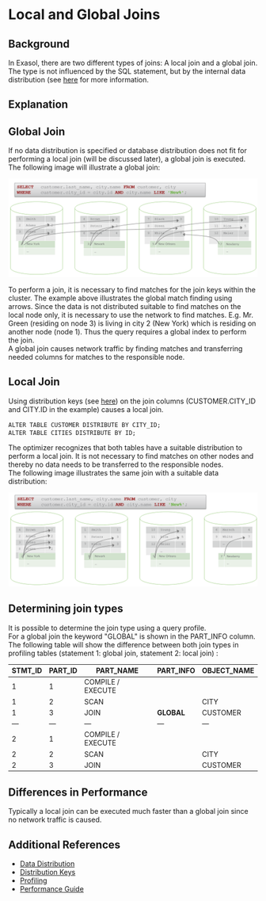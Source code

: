 # Local and Global Joins 
## Background

In Exasol, there are two different types of joins: A local join and a global join. The type is not influenced by the SQL statement, but by the internal data distribution (see [here](https://community.exasol.com/t5/database-features/data-distribution/ta-p/772) for more information.

## Explanation

## Global Join

If no data distribution is specified or database distribution does not fit for performing a local join (will be discussed later), a global join is executed.  
The following image will illustrate a global join:

![](images/globaljoin.png)

To perform a join, it is necessary to find matches for the join keys within the cluster. The example above illustrates the global match finding using arrows. Since the data is not distributed suitable to find matches on the local node only, it is necessary to use the network to find matches. E.g. Mr. Green (residing on node 3) is living in city 2 (New York) which is residing on another node (node 1). Thus the query requires a global index to perform the join.  
A global join causes network traffic by finding matches and transferring needed columns for matches to the responsible node. 

## Local Join

Using distribution keys (see [here](https://community.exasol.com/t5/database-features/data-distribution/ta-p/772)) on the join columns (CUSTOMER.CITY_ID and CITY.ID in the example) causes a local join.


```"code-sql"
ALTER TABLE CUSTOMER DISTRIBUTE BY CITY_ID; 
ALTER TABLE CITIES DISTRIBUTE BY ID; 
```
The optimizer recognizes that both tables have a suitable distribution to perform a local join. It is not necessary to find matches on other nodes and thereby no data needs to be transferred to the responsible nodes.  
The following image illustrates the same join with a suitable data distribution:

![](images/localjoin.png)

## Determining join types

It is possible to determine the join type using a query profile.  
For a global join the keyword "GLOBAL" is shown in the PART_INFO column. The following table will show the difference between both join types in profiling tables (statement 1: global join, statement 2: local join) :


| STMT_ID | PART_ID | PART_NAME | PART_INFO | OBJECT_NAME |
| --- | --- | --- | --- | --- |
| 1 | 1 | COMPILE / EXECUTE |  |  |
| 1 | 2 | SCAN | | CITY |
| 1 | 3 | JOIN | **GLOBAL** | CUSTOMER |
| — | — | — | — |— |
| 2 | 1 | COMPILE / EXECUTE |  |  | 
| 2 | 2 | SCAN |  |CITY |
| 2 | 3 | JOIN |  |CUSTOMER |

## Differences in Performance

Typically a local join can be executed much faster than a global join since no network traffic is caused.

## Additional References

* [Data Distribution](https://community.exasol.com/t5/database-features/data-distribution/ta-p/772)
* [Distribution Keys](https://docs.exasol.com/sql/alter_table(distribution_partitioning).htm)
* [Profiling](https://docs.exasol.com/database_concepts/profiling.htm)
* [Performance Guide](https://docs.exasol.com/performance/best_practices.htm#DistributionKeys)
